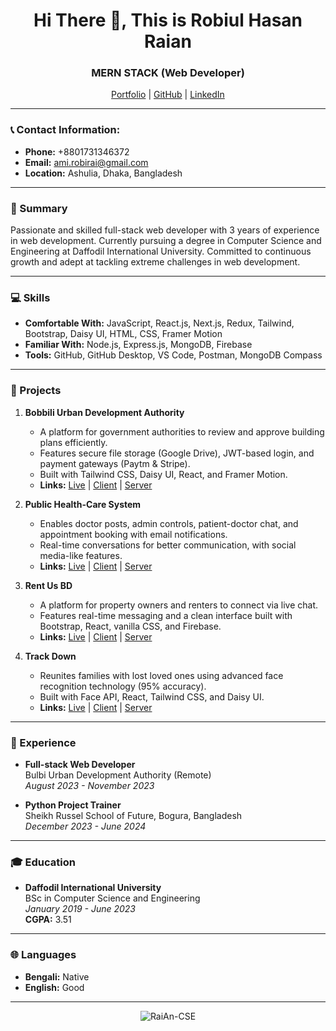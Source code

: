 <h1 align="center">Hi There 👋, This is Robiul Hasan Raian</h1>
<h3 align="center">MERN STACK (Web Developer)</h3>

<p align="center">
    <a href="https://ami-raian.netlify.app/" target="_blank">Portfolio</a> | 
    <a href="https://github.com/RaiAn-CSE" target="_blank">GitHub</a> | 
    <a href="https://www.linkedin.com/in/robiul-hasan-raian-074b282a2/" target="_blank">LinkedIn</a>
</p>

---

### 📞 Contact Information:
- **Phone:** +8801731346372
- **Email:** [ami.robirai@gmail.com](mailto:ami.robirai@gmail.com)
- **Location:** Ashulia, Dhaka, Bangladesh

---

### 📝 Summary
Passionate and skilled full-stack web developer with 3 years of experience in web development. Currently pursuing a degree in Computer Science and Engineering at Daffodil International University. Committed to continuous growth and adept at tackling extreme challenges in web development.

---

### 💻 Skills
- **Comfortable With:** JavaScript, React.js, Next.js, Redux, Tailwind, Bootstrap, Daisy UI, HTML, CSS, Framer Motion
- **Familiar With:** Node.js, Express.js, MongoDB, Firebase
- **Tools:** GitHub, GitHub Desktop, VS Code, Postman, MongoDB Compass

---

### 🌟 Projects
1. **Bobbili Urban Development Authority**  
   - A platform for government authorities to review and approve building plans efficiently.
   - Features secure file storage (Google Drive), JWT-based login, and payment gateways (Paytm & Stripe).
   - Built with Tailwind CSS, Daisy UI, React, and Framer Motion.
   - **Links:** [Live](https://bobbili-urban-development-authority.netlify.app/) | [Client](https://github.com/RaiAn-CSE/Bobbili-urban-development-authority-client.git) | [Server](https://github.com/RaiAn-CSE/Bobbili-urban-development-authority-server.git)

2. **Public Health-Care System**  
   - Enables doctor posts, admin controls, patient-doctor chat, and appointment booking with email notifications.
   - Real-time conversations for better communication, with social media-like features.
   - **Links:** [Live](https://public-healthcare.vercel.app/) | [Client](https://github.com/RaiAn-CSE/docApp_client) | [Server](https://github.com/RaiAn-CSE/docApp_server)

3. **Rent Us BD**  
   - A platform for property owners and renters to connect via live chat.
   - Features real-time messaging and a clean interface built with Bootstrap, React, vanilla CSS, and Firebase.
   - **Links:** [Live](https://rentusbd.web.app/) | [Client](https://github.com/RaiAn-CSE/rentUsBd-client) | [Server](https://github.com/RaiAn-CSE/rentUsBd-server)

4. **Track Down**  
   - Reunites families with lost loved ones using advanced face recognition technology (95% accuracy).
   - Built with Face API, React, Tailwind CSS, and Daisy UI.
   - **Links:** [Live](https://track-down-da01d.web.app/) | [Client](https://github.com/RaiAn-CSE/Track-Down) | [Server](https://github.com/RaiAn-CSE/Track-Down-Server)

---

### 🏢 Experience
- **Full-stack Web Developer**  
  Bulbi Urban Development Authority (Remote)  
  *August 2023 - November 2023*

- **Python Project Trainer**  
  Sheikh Russel School of Future, Bogura, Bangladesh  
  *December 2023 - June 2024*

---

### 🎓 Education
- **Daffodil International University**  
  BSc in Computer Science and Engineering  
  *January 2019 - June 2023*  
  **CGPA:** 3.51

---

### 🌐 Languages
- **Bengali:** Native  
- **English:** Good

---

<p align="center">
    <img src="https://komarev.com/ghpvc/?username=RaiAn-CSE&label=Profile%20views&color=0e75b6&style=flat" alt="RaiAn-CSE" />
</p>
